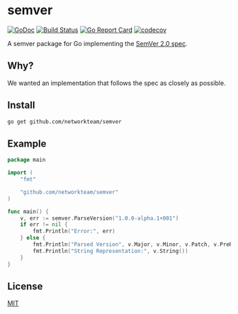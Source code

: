 # semver

[![GoDoc](https://godoc.org/github.com/networkteam/semver?status.svg)](https://godoc.org/github.com/networkteam/semver)
[![Build Status](https://github.com/networkteam/semver/workflows/Go/badge.svg)](https://github.com/networkteam/semver/actions?workflow=run%20tests)
[![Go Report Card](https://goreportcard.com/badge/github.com/networkteam/semver)](https://goreportcard.com/report/github.com/networkteam/semver)
[![codecov](https://codecov.io/gh/networkteam/semver/branch/main/graph/badge.svg?token=S8X8TMLQ9O)](https://codecov.io/gh/networkteam/semver)

A semver package for Go implementing the [SemVer 2.0 spec](https://semver.org/).

## Why?

We wanted an implementation that follows the spec as closely as possible.

## Install

```bash
go get github.com/networkteam/semver
```

## Example

```go
package main

import (
	"fmt"

	"github.com/networkteam/semver"
)

func main() {
	v, err := semver.ParseVersion("1.0.0-alpha.1+001")
	if err != nil {
		fmt.Println("Error:", err)
	} else {
		fmt.Println("Parsed Version", v.Major, v.Minor, v.Patch, v.PreRelease, v.Build)
		fmt.Println("String Representation:", v.String())
	}
}
```

## License

[MIT](./LICENSE)